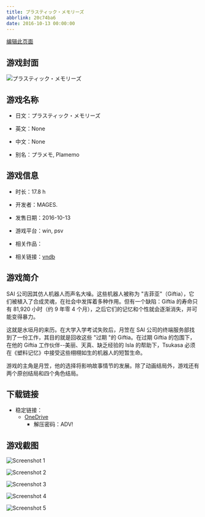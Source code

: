 ```yaml
---
title: プラスティック・メモリーズ
abbrlink: 20c74ba6
date: 2016-10-13 00:00:00
---
```

[编辑此页面](https://github.com/ACG-3/ADV3-source/blob/main/source/_posts/games/%E3%83%97%E3%83%A9%E3%82%B9%E3%83%86%E3%82%A3%E3%83%83%E3%82%AF%E3%83%BB%E3%83%A1%E3%83%A2%E3%83%AA%E3%83%BC%E3%82%BA.md)

## 游戏封面

![プラスティック・メモリーズ](https://pan.timero.xyz/onedrive/img_lib_001/%E3%83%97%E3%83%A9%E3%82%B9%E3%83%86%E3%82%A3%E3%83%83%E3%82%AF%E3%83%BB%E3%83%A1%E3%83%A2%E3%83%AA%E3%83%BC%E3%82%BA_cover.avif)


## 游戏名称

- 日文：プラスティック・メモリーズ
- 英文：None
- 中文：None

- 别名：プラメモ, Plamemo


## 游戏信息

- 时长：17.8 h
- 开发者：MAGES.
- 发售日期：2016-10-13
- 游戏平台：win, psv
- 相关作品：

- 相关链接：[vndb](https://vndb.org/v19441)


## 游戏简介

SAI 公司因其仿人机器人而声名大噪。这些机器人被称为 "吉菲亚"（Giftia），它们被植入了合成灵魂，在社会中发挥着多种作用。但有一个缺陷：Giftia 的寿命只有 81,920 小时（约 9 年零 4 个月），之后它们的记忆和个性就会逐渐消失，并可能变得暴力。

这就是水垣月的来历。在大学入学考试失败后，月笠在 SAI 公司的终端服务部找到了一份工作，其目的就是回收这些 "过期 "的 Giftia。在过期 Giftia 的包围下，在他的 Giftia 工作伙伴--美丽、天真、缺乏经验的 Isla 的帮助下，Tsukasa 必须在《塑料记忆》中接受这些栩栩如生的机器人的短暂生命。



游戏的主角是月笠，他的选择将影响故事情节的发展。除了动画结局外，游戏还有两个原创结局和四个角色结局。


## 下载链接

- 稳定链接：
    - [OneDrive](https://pan.timero.xyz/onedrive/adv_lib_001/%E3%83%97%E3%83%A9%E3%82%B9%E3%83%86%E3%82%A3%E3%83%83%E3%82%AF%E3%83%BB%E3%83%A1%E3%83%A2%E3%83%AA%E3%83%BC%E3%82%BA)
        - 解压密码：ADV!



## 游戏截图


![Screenshot 1](https://pan.timero.xyz/onedrive/img_lib_001/%E3%83%97%E3%83%A9%E3%82%B9%E3%83%86%E3%82%A3%E3%83%83%E3%82%AF%E3%83%BB%E3%83%A1%E3%83%A2%E3%83%AA%E3%83%BC%E3%82%BA_Screenshot_1.avif)

![Screenshot 2](https://pan.timero.xyz/onedrive/img_lib_001/%E3%83%97%E3%83%A9%E3%82%B9%E3%83%86%E3%82%A3%E3%83%83%E3%82%AF%E3%83%BB%E3%83%A1%E3%83%A2%E3%83%AA%E3%83%BC%E3%82%BA_Screenshot_2.avif)

![Screenshot 3](https://pan.timero.xyz/onedrive/img_lib_001/%E3%83%97%E3%83%A9%E3%82%B9%E3%83%86%E3%82%A3%E3%83%83%E3%82%AF%E3%83%BB%E3%83%A1%E3%83%A2%E3%83%AA%E3%83%BC%E3%82%BA_Screenshot_3.avif)

![Screenshot 4](https://pan.timero.xyz/onedrive/img_lib_001/%E3%83%97%E3%83%A9%E3%82%B9%E3%83%86%E3%82%A3%E3%83%83%E3%82%AF%E3%83%BB%E3%83%A1%E3%83%A2%E3%83%AA%E3%83%BC%E3%82%BA_Screenshot_4.avif)

![Screenshot 5](https://pan.timero.xyz/onedrive/img_lib_001/%E3%83%97%E3%83%A9%E3%82%B9%E3%83%86%E3%82%A3%E3%83%83%E3%82%AF%E3%83%BB%E3%83%A1%E3%83%A2%E3%83%AA%E3%83%BC%E3%82%BA_Screenshot_5.avif)

